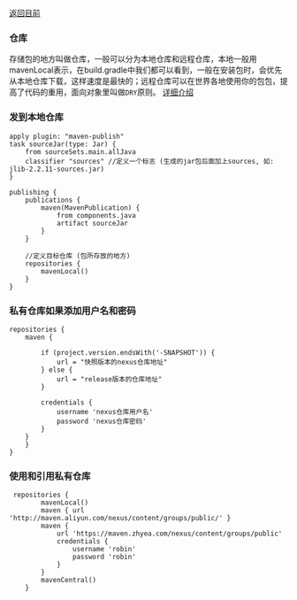 [返回目前](../README.md)
### 仓库
存储包的地方叫做仓库，一般可以分为本地仓库和远程仓库，本地一般用mavenLocal表示，在build.gradle中我们都可以看到，一般在安装包时，会优先从本地仓库下载，这样速度是最快的；远程仓库可以在世界各地使用你的包包，提高了代码的重用，面向对象里叫做`DRY`原则。
[详细介绍](https://www.cnblogs.com/lori/p/10242486.html)
### 发到本地仓库
```
apply plugin: "maven-publish"
task sourceJar(type: Jar) {
    from sourceSets.main.allJava
    classifier "sources" //定义一个标志 (生成的jar包后面加上sources, 如: jlib-2.2.11-sources.jar)
}

publishing {
    publications {
        maven(MavenPublication) {
            from components.java
            artifact sourceJar
        }
    }

    //定义目标仓库 (包所存放的地方)
    repositories {
        mavenLocal()
    }
}

```
### 私有仓库如果添加用户名和密码
```
repositories {
    maven {

        if (project.version.endsWith('-SNAPSHOT')) {
            url = "快照版本的nexus仓库地址"
        } else {
            url = "release版本的仓库地址"
        }

        credentials {
            username 'nexus仓库用户名'
            password 'nexus仓库密码'
        }
    }
    }
}
```
### 使用和引用私有仓库
```
 repositories {
        mavenLocal()
        maven { url 'http://maven.aliyun.com/nexus/content/groups/public/' }
        maven {
            url 'https://maven.zhyea.com/nexus/content/groups/public'
            credentials {
                username 'robin'
                password 'robin'
            }
        }
        mavenCentral()
    }
```